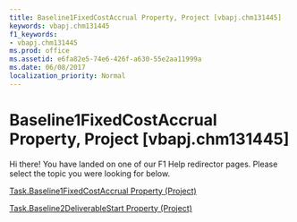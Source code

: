 ```yaml
---
title: Baseline1FixedCostAccrual Property, Project [vbapj.chm131445]
keywords: vbapj.chm131445
f1_keywords:
- vbapj.chm131445
ms.prod: office
ms.assetid: e6fa82e5-74e6-426f-a630-55e2aa11999a
ms.date: 06/08/2017
localization_priority: Normal
---
```



# Baseline1FixedCostAccrual Property, Project [vbapj.chm131445]

Hi there! You have landed on one of our F1 Help redirector pages. Please select the topic you were looking for below.

[Task.Baseline1FixedCostAccrual Property (Project)](http://msdn.microsoft.com/library/1336ebeb-c94d-ff55-9836-0187cdbc8e2f%28Office.15%29.aspx)

[Task.Baseline2DeliverableStart Property (Project)](http://msdn.microsoft.com/library/1e9e717c-ac52-b2c6-b95e-1568c479dae9%28Office.15%29.aspx)


